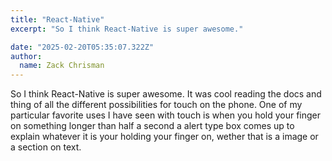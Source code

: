 ```yaml
---
title: "React-Native"
excerpt: "So I think React-Native is super awesome."

date: "2025-02-20T05:35:07.322Z"
author:
  name: Zack Chrisman
---
```


So I think React-Native is super awesome. It was cool reading the docs and thing of all the different possibilities for touch on the phone. One of my particular favorite uses I have seen with touch is when you hold your finger on something longer than half a second a alert type box comes up to explain whatever it is your holding your finger on, wether that is a image or a section on text.

